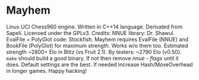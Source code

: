 # Mayhem

Linux UCI Chess960 engine. Written in C++14 language. Derivated from Sapeli. Licensed under the GPLv3.
Credits: NNUE library: Dr. Shawul. EvalFile + PolyGlot code: Stockfish.
Mayhem requires EvalFile (NNUE) and BookFile (PolyGlot) for maximum strength. Works w/o them too.
Estimated strength ~2800+ Elo in Blitz (vs Fruit 2.1). By testers: ~2790 Elo (v0.50).
`make` should build a good binary. If not then remove *nnue - flags* until it does.
Default settings are the best. If needed increase Hash/MoveOverhead in longer games.
Happy hacking!
